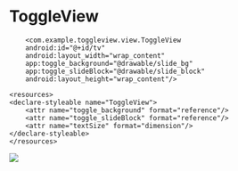 # ToggleView

		<com.example.toggleview.view.ToggleView
        android:id="@+id/tv"
        android:layout_width="wrap_content"
        app:toggle_background="@drawable/slide_bg"
        app:toggle_slideBlock="@drawable/slide_block"
        android:layout_height="wrap_content"/>

	<resources>
    <declare-styleable name="ToggleView">
        <attr name="toggle_background" format="reference"/>
        <attr name="toggle_slideBlock" format="reference"/>
        <attr name="textSize" format="dimension"/>
    </declare-styleable>
	</resources>

![](http://i.imgur.com/EiAUsRe.gif)